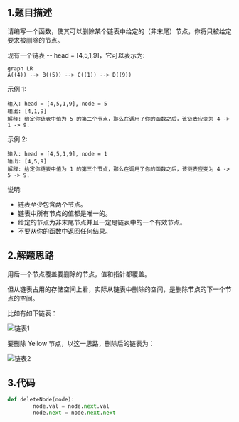 ## 1.题目描述

请编写一个函数，使其可以删除某个链表中给定的（非末尾）节点，你将只被给定要求被删除的节点。

现有一个链表 -- head = [4,5,1,9]，它可以表示为:

```mermaid
graph LR
A((4)) --> B((5)) --> C((1)) --> D((9))
```

示例 1:

```
输入: head = [4,5,1,9], node = 5
输出: [4,1,9]
解释: 给定你链表中值为 5 的第二个节点，那么在调用了你的函数之后，该链表应变为 4 -> 1 -> 9.
```


示例 2:

```
输入: head = [4,5,1,9], node = 1
输出: [4,5,9]
解释: 给定你链表中值为 1 的第三个节点，那么在调用了你的函数之后，该链表应变为 4 -> 5 -> 9.
```


说明:

-   链表至少包含两个节点。
-   链表中所有节点的值都是唯一的。
-   给定的节点为非末尾节点并且一定是链表中的一个有效节点。
-   不要从你的函数中返回任何结果。

## 2.解题思路

用后一个节点覆盖要删除的节点，值和指针都覆盖。

但从链表占用的存储空间上看，实际从链表中删除的空间，是删除节点的下一个节点的空间。

比如有如下链表：

![链表1](https://i.loli.net/2020/06/03/jcfxv4uRgbrmwJp.png)

要删除 Yellow 节点，以这一思路，删除后的链表为：

![链表2](https://i.loli.net/2020/06/03/vyqN1iLRIX7cJK5.png)

## 3.代码

```python
def deleteNode(node):
        node.val = node.next.val
        node.next = node.next.next
```

